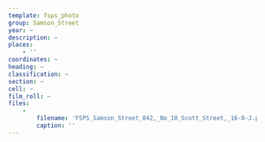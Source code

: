 ```yaml
---
template: fsps_photo
group: Samson_Street
year: ~
description: ~
places:
    - ''
coordinates: ~
heading: ~
classification: ~
section: ~
cell: ~
film_roll: ~
files:
    -
        filename: 'FSPS_Samson_Street_042,_No_10_Scott_Street,_16-8-J.png'
        caption: ''
---
```

